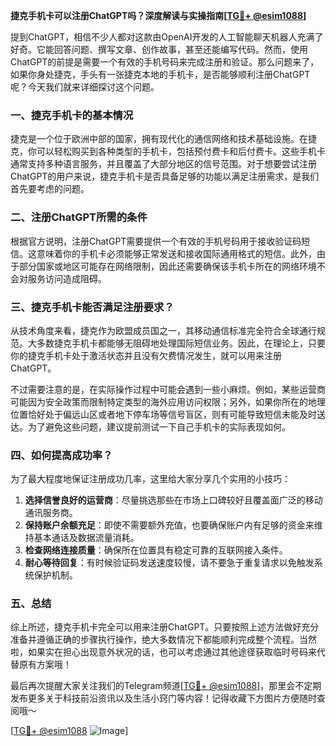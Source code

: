**捷克手机卡可以注册ChatGPT吗？深度解读与实操指南[[TG💪+ @esim1088](https://t.me/s/esim1088)]**

提到ChatGPT，相信不少人都对这款由OpenAI开发的人工智能聊天机器人充满了好奇。它能回答问题、撰写文章、创作故事，甚至还能编写代码。然而，使用ChatGPT的前提是需要一个有效的手机号码来完成注册和验证。那么问题来了，如果你身处捷克，手头有一张捷克本地的手机卡，是否能够顺利注册ChatGPT呢？今天我们就来详细探讨这个问题。

### 一、捷克手机卡的基本情况

捷克是一个位于欧洲中部的国家，拥有现代化的通信网络和技术基础设施。在捷克，你可以轻松购买到各种类型的手机卡，包括预付费卡和后付费卡。这些手机卡通常支持多种语言服务，并且覆盖了大部分地区的信号范围。对于想要尝试注册ChatGPT的用户来说，捷克手机卡是否具备足够的功能以满足注册需求，是我们首先要考虑的问题。

### 二、注册ChatGPT所需的条件

根据官方说明，注册ChatGPT需要提供一个有效的手机号码用于接收验证码短信。这意味着你的手机卡必须能够正常发送和接收国际通用格式的短信。此外，由于部分国家或地区可能存在网络限制，因此还需要确保该手机卡所在的网络环境不会对服务访问造成阻碍。

### 三、捷克手机卡能否满足注册要求？

从技术角度来看，捷克作为欧盟成员国之一，其移动通信标准完全符合全球通行规范。大多数捷克手机卡都能够无阻碍地处理国际短信业务。因此，在理论上，只要你的捷克手机卡处于激活状态并且没有欠费情况发生，就可以用来注册ChatGPT。

不过需要注意的是，在实际操作过程中可能会遇到一些小麻烦。例如，某些运营商可能因为安全政策而限制特定类型的海外应用访问权限；另外，如果你所在的地理位置恰好处于偏远山区或者地下停车场等信号盲区，则有可能导致短信未能及时送达。为了避免这些问题，建议提前测试一下自己手机卡的实际表现如何。

### 四、如何提高成功率？

为了最大程度地保证注册成功几率，这里给大家分享几个实用的小技巧：

1. **选择信誉良好的运营商**：尽量挑选那些在市场上口碑较好且覆盖面广泛的移动通讯服务商。
2. **保持账户余额充足**：即使不需要额外充值，也要确保账户内有足够的资金来维持基本通话及数据流量消耗。
3. **检查网络连接质量**：确保所在位置具有稳定可靠的互联网接入条件。
4. **耐心等待回复**：有时候验证码发送速度较慢，请不要急于重复请求以免触发系统保护机制。

### 五、总结

综上所述，捷克手机卡完全可以用来注册ChatGPT。只要按照上述方法做好充分准备并遵循正确的步骤执行操作，绝大多数情况下都能顺利完成整个流程。当然啦，如果实在担心出现意外状况的话，也可以考虑通过其他途径获取临时号码来代替原有方案哦！

最后再次提醒大家关注我们的Telegram频道[[TG💪+ @esim1088](https://t.me/s/esim1088)]，那里会不定期发布更多关于科技前沿资讯以及生活小窍门等内容！记得收藏下方图片方便随时查阅哦～

[[TG💪+ @esim1088](https://t.me/s/esim1088) ![Image](https://i.postimg.cc/4NQfJmqS/Snipaste-2025-05-13-00-14-12.png)]